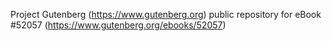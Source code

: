 Project Gutenberg (https://www.gutenberg.org) public repository for
eBook #52057 (https://www.gutenberg.org/ebooks/52057)
